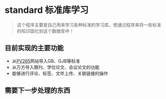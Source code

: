 # standard 标准库学习

>这个程序主要是自己用来学习各种标准的学习库，想通过程序来将一些标准的知识固化到这个数据库中！

## 目前实现的主要功能

* 从[PV265](http://www.pv265.com/)网站导入GB、GJB等标准
* 从万方导入期刊、学位论文、会议论文的功能
* 能够进行评论、标签、文件上传、关联链接的操作

## 需要下一步处理的东西

